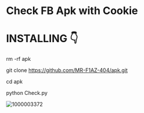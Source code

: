 # Check FB Apk with Cookie

# INSTALLING 👇

rm -rf apk

git clone https://github.com/MR-F1AZ-404/apk.git

cd apk

python Check.py

![1000003372](https://github.com/MR-F1AZ-404/apk/assets/104250442/38c676f5-67dd-4af1-95b8-906f83f1f568)
